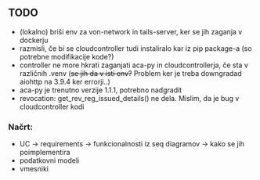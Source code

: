 ## TODO
- (lokalno) briši env za von-network in tails-server, ker se jih zaganja v dockerju
- razmisli, če bi se cloudcontroller tudi instaliralo kar iz pip package-a (so potrebne modifikacije kode?)
- controller ne more hkrati zaganjati aca-py in cloudcontrollerja, če sta v različnih .venv (<s>se jih da v isti env?</s> Problem ker je treba downgradad aiohttp na 3.9.4 ker errorji..)
- aca-py je trenutno verzije 1.1.1, potrebno nadgradit
- revocation: get_rev_reg_issued_details() ne dela. Mislim, da je bug v cloudcontroller kodi

### Načrt:
- UC -> requirements -> funkcionalnosti iz seq diagramov -> kako se jih poimplementira
- podatkovni modeli
- vmesniki